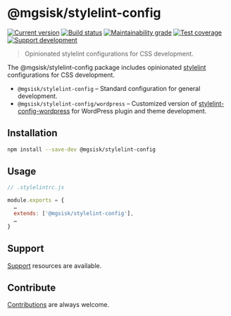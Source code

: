 # @mgsisk/stylelint-config

[![Current version][img-version]][url-version]
[![Build status][img-build]][url-build]
[![Maintainability grade][img-maintainability]][url-maintainability]
[![Test coverage][img-coverage]][url-coverage]
[![Support development][img-support]][url-support]

> Opinionated stylelint configurations for CSS development.

The @mgsisk/stylelint-config package includes opinionated [stylelint][]
configurations for CSS development.

- `@mgsisk/stylelint-config` – Standard configuration for general development.
- `@mgsisk/stylelint-config/wordpress` – Customized version of
  [stylelint-config-wordpress][] for WordPress plugin and theme development.

[stylelint]: https://stylelint.io
[stylelint-config-wordpress]: https://github.com/WordPress-Coding-Standards/stylelint-config-wordpress

## Installation

```sh
npm install --save-dev @mgsisk/stylelint-config
```

## Usage

```js
// .stylelintrc.js

module.exports = {
  …
  extends: ['@mgsisk/stylelint-config'],
  …
}
```

## Support

[Support][] resources are available.

[support]: https://github.com/mgsisk/stylelint-config/blob/master/support.md

## Contribute

[Contributions][] are always welcome.

[Contributions]: https://github.com/mgsisk/stylelint-config/blob/master/contributing.md

[img-version]: https://img.shields.io/npm/v/@mgsisk/stylelint-config.svg?logo=npm
[img-build]: https://img.shields.io/travis/mgsisk/stylelint-config.svg?logo=travis
[img-maintainability]: https://api.codeclimate.com/v1/badges/362045bf31ec72f260f8/maintainability
[img-coverage]: https://api.codeclimate.com/v1/badges/362045bf31ec72f260f8/test_coverage
[img-support]: https://img.shields.io/badge/donate-coffee-darkorange.svg?logo=gratipay&logoColor=fff

[url-version]: https://npmjs.com/package/@mgsisk/stylelint-config
[url-build]: https://travis-ci.org/mgsisk/stylelint-config
[url-maintainability]: https://codeclimate.com/github/mgsisk/stylelint-config/maintainability
[url-coverage]: https://codeclimate.com/github/mgsisk/stylelint-config/test_coverage
[url-support]: https://buymeacoffee.com/mgsisk

